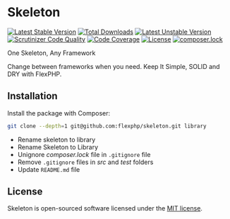 # Skeleton

[![Latest Stable Version](https://poser.pugx.org/flexphp/skeleton/v/stable)](https://packagist.org/packages/flexphp/skeleton)
[![Total Downloads](https://poser.pugx.org/flexphp/skeleton/downloads)](https://packagist.org/packages/flexphp/skeleton)
[![Latest Unstable Version](https://poser.pugx.org/flexphp/skeleton/v/unstable)](https://packagist.org/packages/flexphp/skeleton)
[![Scrutinizer Code Quality](https://scrutinizer-ci.com/g/flexphp/flex-skeleton/badges/quality-score.png)](https://scrutinizer-ci.com/g/flexphp/skeleton)
[![Code Coverage](https://scrutinizer-ci.com/g/flexphp/flex-skeleton/badges/coverage.png)](https://scrutinizer-ci.com/g/flexphp/flex-skeleton)
[![License](https://poser.pugx.org/flexphp/skeleton/license)](https://packagist.org/packages/flexphp/skeleton)
[![composer.lock](https://poser.pugx.org/flexphp/skeleton/composerlock)](https://packagist.org/packages/flexphp/skeleton)

One Skeleton, Any Framework

Change between frameworks when you need. Keep It Simple, SOLID and DRY with FlexPHP.

## Installation

Install the package with Composer:

```bash
git clone --depth=1 git@github.com:flexphp/skeleton.git library
```

- Rename skeleton to library
- Rename Skeleton to Library
- Unignore _composer.lock_ file in `.gitignore` file
- Remove `.gitignore` files in _src_ and _test_ folders
- Update `README.md` file

## License

Skeleton is open-sourced software licensed under the [MIT license](https://opensource.org/licenses/MIT).
